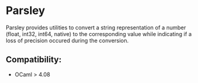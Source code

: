 # Parsley
Parsley provides utilities to convert a string representation of a
number (float, int32, int64, native) to the corresponding value while
indicating if a loss of precision occured during the conversion.

## Compatibility:
- OCaml > 4.08